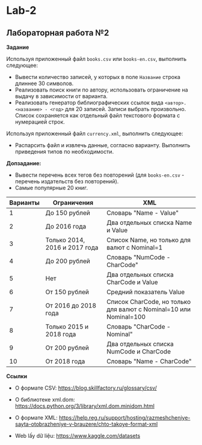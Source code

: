 # Lab-2
## Лабораторная работа №2

**Задание**

Используя приложенный файл ```books.csv``` или ```books-en.csv```, выполнить следующее:  
* Вывести количество записей, у которых в поле ```Название``` строка длиннее 30 символов.
* Реализовать поиск книги по автору, использовать ограничение на выдачу в зависимости от варианта.
* Реализовать генератор библиографических ссылок вида ```<автор>. <название> - <год>``` для 20 записей. Записи выбрать произвольно. Список сохраняется как отдельный файл текстового формата с нумерацией строк.

Используя приложенный файл ```currency.xml```, выполнить следующее:  
* Распарсить файл и извлечь данные, согласно варианту. Выполнить приведения типов по необходимости.  

**Допзадание:**
* Вывести перечень всех тегов без повторений (для ```books-en.csv``` - перечень издательств без повторений).
* Самые популярные 20 книг.

| Варианты | Ограничения | XML |
| -------- | ----------- | --- |
| 1 | До 150 рублей | Словарь "Name - Value" |
| 2 | До 2016 года | Два отдельных списка Name и Value |
| 3 | Только 2014, 2016 и 2017 года | Список Name, но только для валют с Nominal=1 |
| 4 | До 200 рублей | Словарь "NumCode - CharCode" |
| 5 | Нет | Два отдельных списка CharCode и Value |
| 6 |	От 150 рублей | Средний показатель Value |
| 7 | От 2016 до 2018 года | Список CharCode, но только для валют с Nominal=10 или Nominal=100 |
| 8 | Только 2015 и 2018 года | Словарь "CharCode - Nominal" |
| 9 | От 200 рублей | Два отдельных списка NumCode и CharCode |
| 10 | От 2018 года | Словарь "Name - CharCode" |

**Ссылки**  
* О формате CSV: https://blog.skillfactory.ru/glossary/csv/  
* О библиотеке xml.dom: https://docs.python.org/3/library/xml.dom.minidom.html  
* О формате XML: https://help.reg.ru/support/hosting/razmeshcheniye-sayta-otobrazheniye-v-brauzere/chto-takoye-format-xml

* Web lấy dữ liệu: https://www.kaggle.com/datasets
